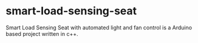 # smart-load-sensing-seat
Smart Load Sensing Seat with automated light and fan control is a Arduino based project written in c++.
